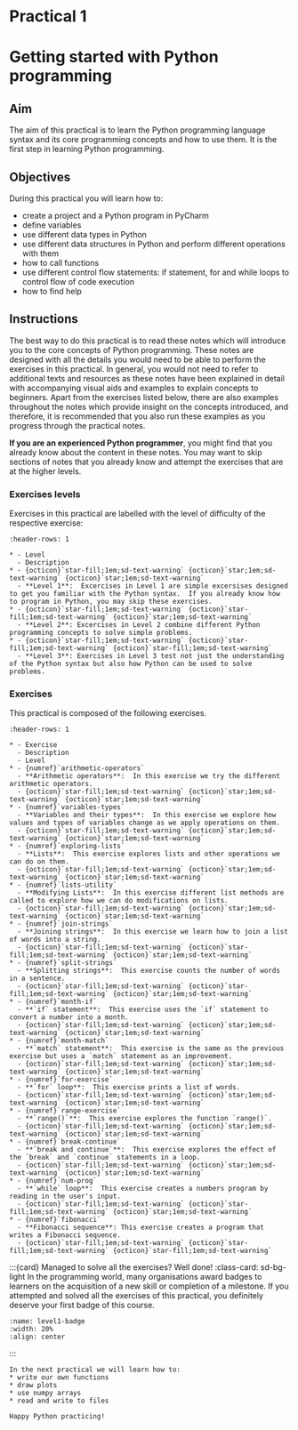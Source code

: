 # Practical 1
# Getting started with Python programming

## Aim  
The aim of this practical is to learn the Python programming language syntax and its core programming concepts and 
how to use them.  It is the first step in learning Python programming.  

## Objectives
During this practical you will learn how to:
* create a project and a Python program in PyCharm
* define variables
* use different data types in Python
* use different data structures in Python and perform different operations with them
* how to call functions
* use different control flow statements: if statement, for and while loops to control flow of code execution
* how to find help


## Instructions

The best way to do this practical is to read these notes which will introduce you to the core concepts of Python programming. 
These notes are designed with all the details you would need to be able to perform the exercises in this practical. In 
general, you would not need to refer to additional texts and resources as these notes have been explained in detail with
accompanying visual aids and examples to explain concepts to beginners.  Apart from the exercises listed below, there are also 
examples throughout the notes which provide insight on the concepts introduced, and therefore, it is recommended that you also 
run these examples as you progress through the practical notes.  

**If you are an experienced Python programmer**, you might find that you already know about the content in these notes. You 
may want to skip sections of notes that you already know and attempt the exercises that are at the higher levels. 

### Exercises levels
Exercises in this practical are labelled with the level of difficulty of the respective exercise:

```{list-table}
:header-rows: 1

* - Level
  - Description
* - {octicon}`star-fill;1em;sd-text-warning` {octicon}`star;1em;sd-text-warning` {octicon}`star;1em;sd-text-warning`
  - **Level 1**:  Excercises in Level 1 are simple excersises designed to get you familiar with the Python syntax.  If you already know how to program in Python, you may skip these exercises.
* - {octicon}`star-fill;1em;sd-text-warning` {octicon}`star-fill;1em;sd-text-warning` {octicon}`star;1em;sd-text-warning`
  - **Level 2**: Excercises in Level 2 combine different Python programming concepts to solve simple problems.  
* - {octicon}`star-fill;1em;sd-text-warning` {octicon}`star-fill;1em;sd-text-warning` {octicon}`star-fill;1em;sd-text-warning`
  - **Level 3**: Exercises in Level 3 test not just the understanding of the Python syntax but also how Python can be used to solve problems.  
```

### Exercises

This practical is composed of the following exercises.

```{list-table}
:header-rows: 1

* - Exercise
  - Description
  - Level
* - {numref}`arithmetic-operators`
  - **Arithmetic operators**:  In this exercise we try the different arithmetic operators.  
  - {octicon}`star-fill;1em;sd-text-warning` {octicon}`star;1em;sd-text-warning` {octicon}`star;1em;sd-text-warning`
* - {numref}`variables-types`
  - **Variables and their types**:  In this exercise we explore how values and types of variables change as we apply operations on them. 
  - {octicon}`star-fill;1em;sd-text-warning` {octicon}`star;1em;sd-text-warning` {octicon}`star;1em;sd-text-warning`
* - {numref}`exploring-lists`
  - **Lists**:  This exercise explores lists and other operations we can do on them.  
  - {octicon}`star-fill;1em;sd-text-warning` {octicon}`star;1em;sd-text-warning` {octicon}`star;1em;sd-text-warning`
* - {numref}`lists-utility`
  - **Modifying Lists**:  In this exercise different list methods are called to explore how we can do modifications on lists.
  - {octicon}`star-fill;1em;sd-text-warning` {octicon}`star;1em;sd-text-warning` {octicon}`star;1em;sd-text-warning`
* - {numref}`join-strings`
  - **Joining strings**:  In this exercise we learn how to join a list of words into a string.  
  - {octicon}`star-fill;1em;sd-text-warning` {octicon}`star-fill;1em;sd-text-warning` {octicon}`star;1em;sd-text-warning`  
* - {numref}`split-strings`
  - **Splitting strings**:  This exercise counts the number of words in a sentence.
  - {octicon}`star-fill;1em;sd-text-warning` {octicon}`star-fill;1em;sd-text-warning` {octicon}`star;1em;sd-text-warning` 
* - {numref}`month-if`
  - **`if` statement**:  This exercise uses the `if` statement to convert a number into a month.
  - {octicon}`star-fill;1em;sd-text-warning` {octicon}`star;1em;sd-text-warning` {octicon}`star;1em;sd-text-warning`
* - {numref}`month-match`
  - **`match` statement**:  This exercise is the same as the previous exercise but uses a `match` statement as an improvement.
  - {octicon}`star-fill;1em;sd-text-warning` {octicon}`star;1em;sd-text-warning` {octicon}`star;1em;sd-text-warning`
* - {numref}`for-exercise`
  - **`for` loop**:  This exercise prints a list of words.
  - {octicon}`star-fill;1em;sd-text-warning` {octicon}`star;1em;sd-text-warning` {octicon}`star;1em;sd-text-warning`
* - {numref}`range-exercise`
  - **`range()`**:  This exercise explores the function `range()`.
  - {octicon}`star-fill;1em;sd-text-warning` {octicon}`star;1em;sd-text-warning` {octicon}`star;1em;sd-text-warning`
* - {numref}`break-continue`
  - **`break and continue`**:  This exercise explores the effect of the `break` and `continue` statements in a loop.
  - {octicon}`star-fill;1em;sd-text-warning` {octicon}`star;1em;sd-text-warning` {octicon}`star;1em;sd-text-warning`
* - {numref}`num-prog`
  - **`while` loop**:  This exercise creates a numbers program by reading in the user's input.
  - {octicon}`star-fill;1em;sd-text-warning` {octicon}`star-fill;1em;sd-text-warning` {octicon}`star;1em;sd-text-warning`
* - {numref}`fibonacci`
  - **Fibonacci sequence**: This exercise creates a program that writes a Fibonacci sequence. 
  - {octicon}`star-fill;1em;sd-text-warning` {octicon}`star-fill;1em;sd-text-warning` {octicon}`star-fill;1em;sd-text-warning`
```

:::{card} Managed to solve all the exercises?  Well done!
:class-card: sd-bg-light
In the programming world, many organisations award badges to learners on the acquisition of a new skill or completion of a milestone.  If you attempted and solved all the exercises of this practical, you definitely deserve your first badge of this course.
```{image} images/level1-badge.png
:name: level1-badge
:width: 20%
:align: center
```
:::


```{admonition} Next week
In the next practical we will learn how to:
* write our own functions
* draw plots
* use numpy arrays
* read and write to files

Happy Python practicing!
```







